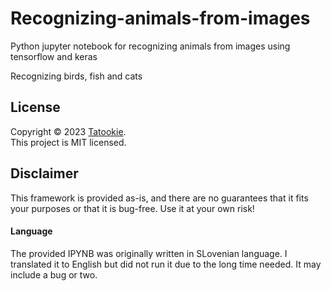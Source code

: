 # Recognizing-animals-from-images

Python jupyter notebook for recognizing animals from images using tensorflow and keras

Recognizing birds, fish and cats

## License

Copyright © 2023 [Tatookie](https://github.com/KukovecRok). <br /> 
This project is MIT licensed.

## Disclaimer

This framework is provided as-is, and there are no guarantees that it fits your purposes or that it is bug-free. Use it at your own risk! 
#### Language
The provided IPYNB was originally written in SLovenian language. I translated it to English but did not run it due to the long time needed. It may include a bug or two.